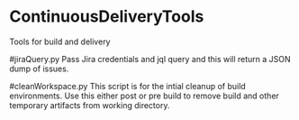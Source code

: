 # ContinuousDeliveryTools
 Tools for build and delivery

 #jiraQuery.py
 Pass Jira credentials and jql query and this will return a JSON dump of issues.

 #cleanWorkspace.py
 This script is for the intial cleanup of build environments. Use this either post or pre build to remove build and other temporary artifacts from working directory.
